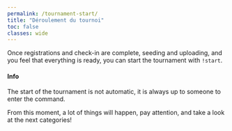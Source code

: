 ```yaml
---
permalink: /tournament-start/
title: "Déroulement du tournoi"
toc: false
classes: wide
---
```


Once registrations and check-in are complete, seeding and uploading, and you feel that everything is ready, you can start the tournament with `!start`.

<div markdown="1" class="notice--info">

<h4 class="no_toc">Info</h4>

The start of the tournament is not automatic, it is always up to someone to enter the command.

</div>

From this moment, a lot of things will happen, pay attention, and take a look at the next categories!

